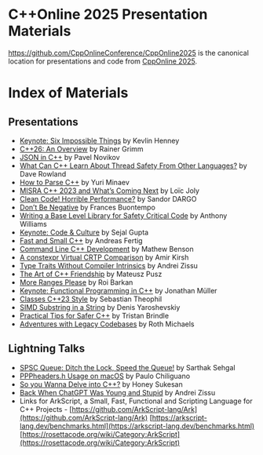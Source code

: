 C++Online 2025 Presentation Materials
==================================

https://github.com/CppOnlineConference/CppOnline2025 is the canonical location for presentations
and code from [CppOnline 2025](http://cpponline.uk).

# Index of Materials

## Presentations

- [Keynote: Six Impossible Things](Presentations/Six-Impossible-Things.pdf) by Kevlin Henney
- [C++26: An Overview](Presentations/Cpp26-an-overview.pdf) by Rainer Grimm
- [JSON in C++](Presentations/JSON-in-cpp.pdf) by Pavel Novikov
- [What Can C++ Learn About Thread Safety From Other Languages?](Presentations/What-can-Cpp-Learn-about-Thread-Safety-from-other-Languages.pdf) by Dave Rowland
- [How to Parse C++](Presentations/How_to_parse_cpp.pptx) by Yuri Minaev
- [MISRA C++ 2023 and What’s Coming Next](Presentations/Misra-cpp-and-what-comes-next.pdf) by Loïc Joly
- [Clean Code! Horrible Performance?](Presentations/Clean-Code-Horrible-Performance.pptx) by Sandor DARGO
- [Don’t Be Negative](Presentations/Don't-be-negative.pdf) by Frances Buontempo
- [Writing a Base Level Library for Safety Critical Code](Presentations/Writing-a-base-library-for-safety-critical-code.pdf) by Anthony Williams
- [Keynote: Code & Culture](Presentations/Code_and_culture.pptx) by Sejal Gupta
- [Fast and Small C++](Presentations/Fast-and-small-cpp.pdf) by Andreas Fertig
- [Command Line C++ Development](Presentations/Command_line_cpp_development.pdf) by Mathew Benson
- [A constexpr Virtual CRTP Comparison](Presentations/A-constexpr-virtual-CRTP-comparison.pdf) by Amir Kirsh
- [Type Traits Without Compiler Intrinsics](Presentations/Type-traits-without_compiler_intrinsics.pptx) by Andrei Zissu
- [The Art of C++ Friendship](Presentations/The-Art-of-Cpp-Friendship.pdf) by Mateusz Pusz
- [More Ranges Please](Presentations/More-Ranges-Please.pdf) by Roi Barkan
- [Keynote: Functional Programming in C++](Presentations/Functional-programming-in-cpp.pdf) by Jonathan Müller
- [Classes C++23 Style](Presentations/Classes-Cpp23-style.pdf) by Sebastian Theophil
- [SIMD Substring in a String](https://denisyaroshevskiy.github.io/presentations/dyaroshev_presentations/conference_talks/simd_subsrting_in_a_string.html) by Denis Yaroshevskiy
- [Practical Tips for Safer C++](Presentations/Practical-tips-for-safer-cpp.pdf) by Tristan Brindle
- [Adventures with Legacy Codebases](Presentations/Adventures-with-Legacy-Codebases.pdf) by Roth Michaels

## Lightning Talks

- [SPSC Queue: Ditch the Lock, Speed the Queue!](Lightning%20Talks/SPSC-Bounded-Queue.pdf) by Sarthak Sehgal 
- [PPPheaders.h Usage on macOS](Lightning%20Talks/PPPHeaders.pdf) by Paulo Chiliguano
- [So you Wanna Delve into C++?](Lightning%20Talks/So-You-Wanna-Delve-Into-Cpp.pdf) by Honey Sukesan
- [Back When ChatGPT Was Young and Stupid](Lightning%20Talks/Back-When-ChatGpt-Was-Young-And-Stupid.pptx) by Andrei Zissu
- Links for ArkScript, a Small, Fast, Functional and Scripting Language for C++ Projects - [https://github.com/ArkScript-lang/Ark](https://github.com/ArkScript-lang/Ark) [https://arkscript-lang.dev/benchmarks.html](https://arkscript-lang.dev/benchmarks.html)[https://rosettacode.org/wiki/Category:ArkScript](https://rosettacode.org/wiki/Category:ArkScript)
